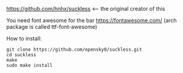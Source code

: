 https://github.com/hnhx/suckless <-- the original creator of this

You need font awesome for the bar https://fontawesome.com/ (arch package is called ttf-font-awesome)

How to install:

```
git clone https://github.com/opensky0/suckless.git
cd suckless
make
sudo make install
```
